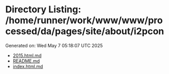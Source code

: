 # Directory Listing: /home/runner/work/www/www/processed/da/pages/site/about/i2pcon
Generated on: Wed May  7 05:18:07 UTC 2025

- [2015.html.md](2015.html.md)
- [README.md](README.md)
- [index.html.md](index.html.md)
